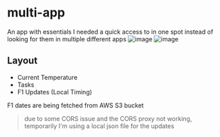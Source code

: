 # multi-app
An app with essentials I needed a quick access to in one spot instead of looking for them in multiple different apps
![image](https://github.com/heyitspreet/multi-app/assets/88761501/306d9e59-cd1d-41d5-8504-afb8c44c1495)
![image](https://github.com/heyitspreet/multi-app/assets/88761501/a053bd36-09ba-4ae6-8727-6951f80b4982)

## Layout
- Current Temperature
- Tasks
- F1 Updates (Local Timing)

F1 dates are being fetched from AWS S3 bucket
> due to some CORS issue and the CORS proxy not working, temporarily I'm using a local json file for the updates
